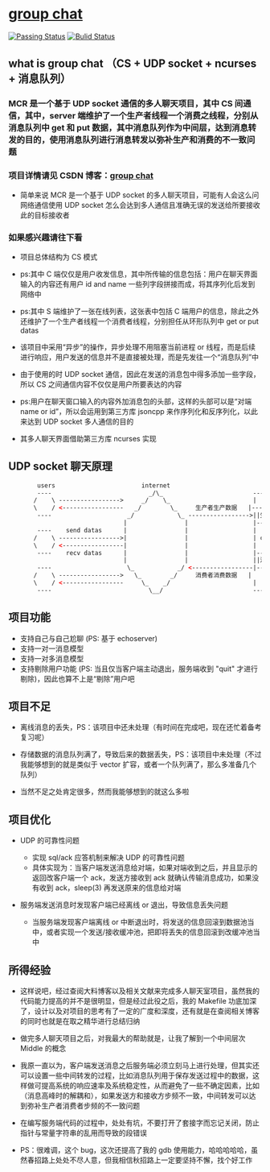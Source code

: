 # [group chat](https://blog.csdn.net/qq_41880190/article/details/90235055)

[![Passing Status](https://github.com/Shiny-Man/img.org/blob/master/passing.svg)](https://github.com/Shiny-Man/mcr)
[![Bulid Status](https://github.com/Shiny-Man/img.org/blob/master/build.svg)](https://github.com/Shiny-Man/mcr)

## what is group chat （CS + UDP socket + ncurses + 消息队列）

### **MCR 是一个基于 UDP socket 通信的多人聊天项目，其中 CS 间通信，其中，server 端维护了一个生产者线程一个消费之线程，分别从消息队列中 get 和 put 数据，其中消息队列作为中间层，达到消息转发的目的，使用消息队列进行消息转发以弥补生产和消费的不一致问题**

### **项目详情请见 CSDN 博客**：[group chat](https://blog.csdn.net/qq_41880190/article/details/90235055)

- 简单来说 MCR 是一个基于 UDP socket 的多人聊天项目，可能有人会这么问网络通信使用 UDP socket 怎么会达到多人通信且准确无误的发送给所要接收此的目标接收者

### 如果感兴趣请往下看

- 项目总体结构为 CS 模式

- ps:其中 C 端仅仅是用户收发信息，其中所传输的信息包括：用户在聊天界面输入的内容还有用户 id and name 一些列字段拼接而成，将其序列化后发到网络中

- ps:其中 S 端维护了一张在线列表，这张表中包括 C 端用户的信息，除此之外还维护了一个生产者线程一个消费者线程，分别担任从环形队列中 get or put datas

- 该项目中采用“异步”的操作，异步处理不用阻塞当前进程 or 线程，而是后续进行响应，用户发送的信息并不是直接被处理，而是先发往一个“消息队列”中

- 由于使用的时 UDP socket 通信，因此在发送的消息包中得多添加一些字段，所以 CS 之间通信内容不仅仅是用户所要表达的内容

- ps:用户在聊天窗口输入的内容外加消息包的头部，这样的头部可以是“对端 name or id”，所以会运用到第三方库 jsoncpp 来作序列化和反序列化，以此来达到 UDP socket 多人通信的目的

- 其多人聊天界面借助第三方库 ncurses 实现

## UDP socket 聊天原理

```html
        users                        internet                                server
        ----                           _/\_                         ---------------------
       /    \ ----------------->     _/    \_                       |                   |
       \    / <-----------------   _/        \_     生产者生产数据   |-------------      |
        ----                     _/            \_ ----------------->||生产者线程 |       |
                                |                |                  |-------------      |
        ----    send datas      |                |                  |                   |
       /    \ ----------------->|                |                  | circle     queue  |
       \    / <-----------------|                |                  |                   |
        ----    recv datas      |                |                  |-------------      |
                                |                |                  ||消费者线程 |       |
        ----                     \_            _/ <-----------------|-------------      |
       /    \ ----------------->   \_        _/     消费者消费数据   |                   |
       \    / <-----------------     \_    _/                       |                   |
        ----                           \__/                         ---------------------
```

## 项目功能

- 支持自己与自己尬聊 (PS: 基于 echoserver)
- 支持一对一消息模型
- 支持一对多消息模型
- 支持剔除用户功能 (PS: 当且仅当客户端主动退出，服务端收到 "quit" 才进行剔除)，因此也算不上是“剔除”用户吧

## 项目不足

- 离线消息的丢失，PS：该项目中还未处理（有时间在完成吧，现在还忙着备考复习呢）

- 存储数据的消息队列满了，导致后来的数据丢失，PS：该项目中未处理（不过我能够想到的就是类似于 vector 扩容，或者一个队列满了，那么多准备几个队列）

- 当然不足之处肯定很多，然而我能够想到的就这么多啦

## 项目优化

- UDP 的可靠性问题
  - 实现 sql/ack 应答机制来解决 UDP 的可靠性问题
  - 具体实现为：当客户端发送消息给对端，如果对端收到之后，并且显示的返回改客户端一个 ack，发送方接收到 ack 就确认传输消息成功，如果没有收到 ack，sleep(3) 再发送原来的信息给对端

- 服务端发送消息时发现客户端已经离线 or 退出，导致信息丢失问题
  - 当服务端发现客户端离线 or 中断退出时，将发送的信息回滚到数据池当中，或者实现一个发送/接收缓冲池，把即将丢失的信息回滚到改缓冲池当中

## 所得经验

- 这样说吧，经过查阅大料博客以及相关文献来完成多人聊天室项目，虽然我的代码能力提高的并不是很明显，但是经过此役之后，我的 Makefile 功底加深了，设计以及对项目的思考有了一定的广度和深度，还有就是在查阅相关博客的同时也就是在取之精华进行总结归纳

- 做完多人聊天项目之后，对我最大的帮助就是，让我了解到一个中间层次 Middle 的概念

- 我原一直以为，客户端发送消息之后服务端必须立刻马上进行处理，但其实还可以设置一些中间转发的过程，比如消息队列用于保存发送过程中的数据，这样做可提高系统的响应速率及系统稳定性，从而避免了一些不确定因素，比如（消息高峰时的解耦和），如果发送方和接收方步频不一致，中间转发可以达到弥补生产者消费者步频的不一致问题

- 在编写服务端代码的过程中，处处有坑，不要打开了套接字而忘记关闭，防止指针与常量字符串的乱用而导致的段错误

- PS：很难调，这个 bug，这次还提高了我的 gdb 使用能力，哈哈哈哈哈，虽然春招路上处处不尽人意，但我相信秋招路上一定要坚持不懈，找个好工作
